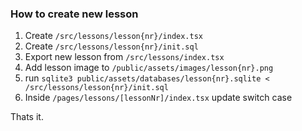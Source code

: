 ### How to create new lesson

1. Create `/src/lessons/lesson{nr}/index.tsx`
2. Create `/src/lessons/lesson{nr}/init.sql`
3. Export new lesson from `/src/lessons/index.tsx`
4. Add lesson image to `/public/assets/images/lesson{nr}.png`
5. run `sqlite3 public/assets/databases/lesson{nr}.sqlite < /src/lessons/lesson{nr}/init.sql`
6. Inside `/pages/lessons/[lessonNr]/index.tsx` update switch case

Thats it.
